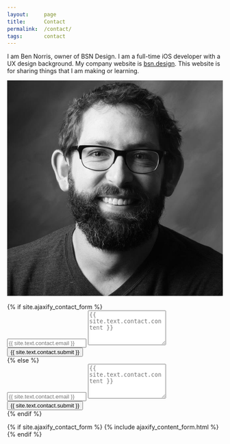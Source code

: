 ```yaml
---
layout:     page
title:      Contact
permalink:  /contact/
tags:       contact
---
```


I am Ben Norris, owner of BSN Design. I am a full-time iOS developer with a UX design background. My company website is [bsn.design](https://bsn.design). This website is for sharing things that I am making or learning.

<p class="center">
  <img src="/images/Norris_Ben.JPG" alt="Ben Norris">
</p>

<div class="py2">
  {% if site.ajaxify_contact_form %}
    <form class="form-stacked">
      <input type="text" name="email" class="field-light" placeholder="{{ site.text.contact.email }}">
      <textarea type="text" name="content" class="field-light" rows="5" placeholder="{{ site.text.contact.content }}"></textarea>
      <input type="text" name="_gotcha" style="display:none" />
      <button type='submit' class="button button-blue button-big mobile-block">{{ site.text.contact.submit }}</button>
    </form>
  {% else %}
    <form action="https://formspree.io/{{ site.email }}" method="POST" class="form-stacked">
      <input type="text" name="email" class="field-light" placeholder="{{ site.text.contact.email }}">
      <textarea type="text" name="content" class="field-light" rows="5" placeholder="{{ site.text.contact.content }}"></textarea>
      <input type="hidden" name="_next" value="{{ site.baseurl }}/thanks/" />
      <input type="hidden" name="_subject" value="{{ site.text.contact.subject }}" />
      <input type="text" name="_gotcha" style="display:none" />
      <input type="submit" class="button button-blue button-big mobile-block" value="{{ site.text.contact.submit }}">
    </form>
  {% endif %}
</div>

{% if site.ajaxify_contact_form %}
  {% include ajaxify_content_form.html %}
{% endif %}
